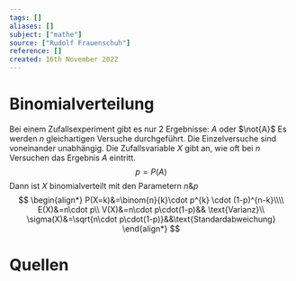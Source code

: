 ```yaml
---
tags: []
aliases: []
subject: ["mathe"]
source: ["Rudolf Frauenschuh"]
reference: []
created: 16th November 2022
---
```


# Binomialverteilung

Bei einem Zufallsexperiment gibt es nur $2$ Ergebnisse: $A$ oder $\not{A}$
Es werden $n$ gleichartigen Versuche durchgeführt. Die Einzelversuche sind voneinander unabhängig.
Die Zufallsvariable $X$ gibt an, wie oft bei $n$ Versuchen das Ergebnis $A$ eintritt.
$$p=P(A)$$
Dann ist $X$ binomialverteilt mit den Parametern $n\&p$
$$
\begin{align*}
P(X=k)&=\binom{n}{k}\cdot p^{k} \cdot (1-p)^{n-k}\\\\
E(X)&=n\cdot p\\
V(X)&=n\cdot p\cdot(1-p)&& \text{Varianz}\\
\sigma(X)&=\sqrt{n\cdot p\cdot(1-p)}&&\text{Standardabweichung}
\end{align*}
$$

# Quellen